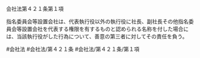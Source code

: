 会社法第４２１条第１項

指名委員会等設置会社は、代表執行役以外の執行役に社長、副社長その他指名委員会等設置会社を代表する権限を有するものと認められる名称を付した場合には、当該執行役がした行為について、善意の第三者に対してその責任を負う。

#会社法
#会社法/第４２１条
#会社法/第４２１条/第１項
